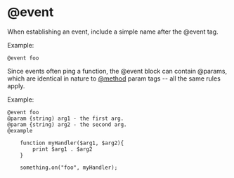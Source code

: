 
# @event

When establishing an event, include a simple name after the @event tag.

Example:
	
	@event foo

Since events often ping a function, the @event block can contain @params, which are identical in nature to [@method](more.tags.method) param tags -- all the same rules apply.

Example:
	
	@event foo
	@param {string) arg1 - the first arg.
	@param {string) arg2 - the second arg.
	@example
	
		function myHandler($arg1, $arg2){
			print $arg1 . $arg2
		}
		
		something.on("foo", myHandler);
	
	
